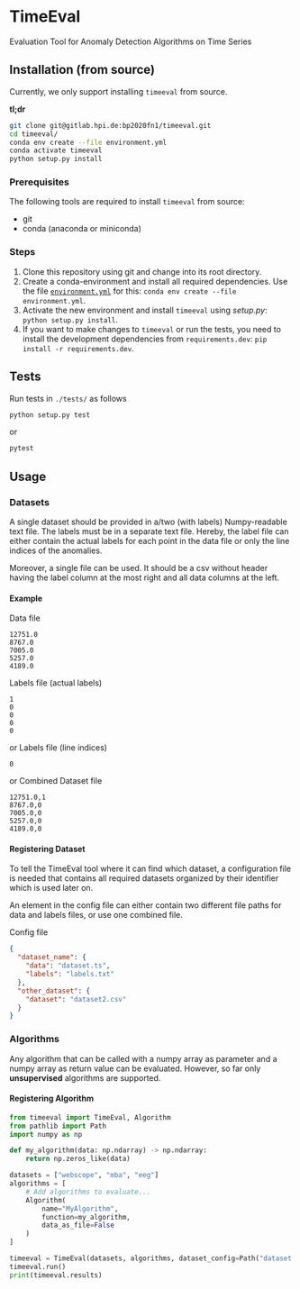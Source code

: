 # TimeEval

Evaluation Tool for Anomaly Detection Algorithms on Time Series

## Installation (from source)

Currently, we only support installing `timeeval` from source.

**tl;dr**

```bash
git clone git@gitlab.hpi.de:bp2020fn1/timeeval.git
cd timeeval/
conda env create --file environment.yml
conda activate timeeval
python setup.py install
```

### Prerequisites

The following tools are required to install `timeeval` from source:

- git
- conda (anaconda or miniconda)

### Steps

1. Clone this repository using git and change into its root directory.
2. Create a conda-environment and install all required dependencies.
   Use the file [`environment.yml`](./environment.yml) for this:
   `conda env create --file environment.yml`.
3. Activate the new environment and install `timeeval` using _setup.py_:
   `python setup.py install`.
4. If you want to make changes to `timeeval` or run the tests, you need to install the development dependencies from `requirements.dev`:
   `pip install -r requirements.dev`.

## Tests

Run tests in `./tests/` as follows

```bash
python setup.py test
```

or

```bash
pytest
```

## Usage

### Datasets

A single dataset should be provided in a/two (with labels) Numpy-readable text file. The labels must be in a separate text file. Hereby, the label file can either contain the actual labels for each point in the data file or only the line indices of the anomalies.

Moreover, a single file can be used. It should be a csv without header having the label column at the most right and all data columns at the left.

#### Example

Data file
```csv
12751.0
8767.0
7005.0
5257.0
4189.0
```

Labels file (actual labels)
```csv
1
0
0
0
0
```

or Labels file (line indices)
```csv
0
```

or Combined Dataset file
```csv
12751.0,1
8767.0,0
7005.0,0
5257.0,0
4189.0,0
```

#### Registering Dataset

To tell the TimeEval tool where it can find which dataset, a configuration file is needed that contains all required datasets organized by their identifier which is used later on.

An element in the config file can either contain two different file paths for data and labels files, or use one combined file.

Config file
```json
{
  "dataset_name": {
    "data": "dataset.ts",
    "labels": "labels.txt"
  },
  "other_dataset": {
    "dataset": "dataset2.csv"
  }
}
```

### Algorithms

Any algorithm that can be called with a numpy array as parameter and a numpy array as return value can be evaluated. However, so far only __unsupervised__ algorithms are supported.

#### Registering Algorithm

```python
from timeeval import TimeEval, Algorithm
from pathlib import Path
import numpy as np

def my_algorithm(data: np.ndarray) -> np.ndarray:
    return np.zeros_like(data)

datasets = ["webscope", "mba", "eeg"]
algorithms = [
    # Add algorithms to evaluate...
    Algorithm(
        name="MyAlgorithm",
        function=my_algorithm,
        data_as_file=False
    )
]

timeeval = TimeEval(datasets, algorithms, dataset_config=Path("dataset.json"))
timeeval.run()
print(timeeval.results)
```
